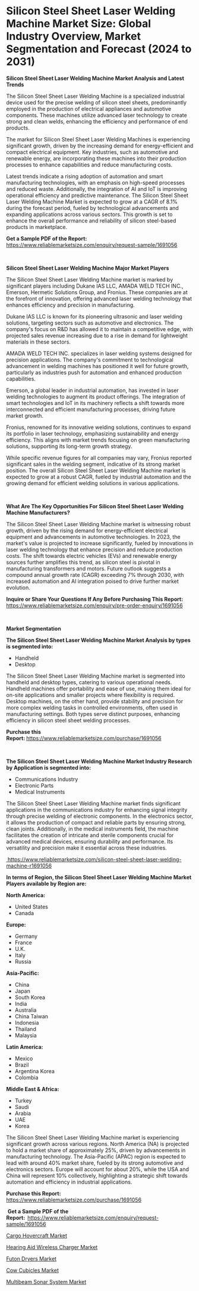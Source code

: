 <p><h1>Silicon Steel Sheet Laser Welding Machine Market Size: Global Industry Overview, Market Segmentation and Forecast (2024 to 2031)</h1></p><p><strong>Silicon Steel Sheet Laser Welding Machine Market Analysis and Latest Trends</strong></p>
<p><p>The Silicon Steel Sheet Laser Welding Machine is a specialized industrial device used for the precise welding of silicon steel sheets, predominantly employed in the production of electrical appliances and automotive components. These machines utilize advanced laser technology to create strong and clean welds, enhancing the efficiency and performance of end products.</p><p>The market for Silicon Steel Sheet Laser Welding Machines is experiencing significant growth, driven by the increasing demand for energy-efficient and compact electrical equipment. Key industries, such as automotive and renewable energy, are incorporating these machines into their production processes to enhance capabilities and reduce manufacturing costs. </p><p>Latest trends indicate a rising adoption of automation and smart manufacturing technologies, with an emphasis on high-speed processes and reduced waste. Additionally, the integration of AI and IoT is improving operational efficiency and predictive maintenance. The Silicon Steel Sheet Laser Welding Machine Market is expected to grow at a CAGR of 8.1% during the forecast period, fueled by technological advancements and expanding applications across various sectors. This growth is set to enhance the overall performance and reliability of silicon steel-based products in marketplace.</p></p>
<p><strong>Get a Sample PDF of the Report:&nbsp;</strong> <a href="https://www.reliablemarketsize.com/enquiry/request-sample/1691056?utm_campaign=1553&utm_medium=2&utm_source=Github&utm_content=ia&utm_term=17102024&utm_id=silicon-steel-sheet-laser-welding-machine">https://www.reliablemarketsize.com/enquiry/request-sample/1691056</a></p>
<p>&nbsp;</p>
<p><strong>Silicon Steel Sheet Laser Welding Machine Major Market Players</strong></p>
<p><p>The Silicon Steel Sheet Laser Welding Machine market is marked by significant players including Dukane IAS LLC, AMADA WELD TECH INC., Emerson, Hermetic Solutions Group, and Fronius. These companies are at the forefront of innovation, offering advanced laser welding technology that enhances efficiency and precision in manufacturing.</p><p>Dukane IAS LLC is known for its pioneering ultrasonic and laser welding solutions, targeting sectors such as automotive and electronics. The company's focus on R&D has allowed it to maintain a competitive edge, with projected sales revenue increasing due to a rise in demand for lightweight materials in these sectors.</p><p>AMADA WELD TECH INC. specializes in laser welding systems designed for precision applications. The company's commitment to technological advancement in welding machines has positioned it well for future growth, particularly as industries push for automation and enhanced production capabilities.</p><p>Emerson, a global leader in industrial automation, has invested in laser welding technologies to augment its product offerings. The integration of smart technologies and IoT in its machinery reflects a shift towards more interconnected and efficient manufacturing processes, driving future market growth.</p><p>Fronius, renowned for its innovative welding solutions, continues to expand its portfolio in laser technology, emphasizing sustainability and energy efficiency. This aligns with market trends focusing on green manufacturing solutions, supporting its long-term growth strategy.</p><p>While specific revenue figures for all companies may vary, Fronius reported significant sales in the welding segment, indicative of its strong market position. The overall Silicon Steel Sheet Laser Welding Machine market is expected to grow at a robust CAGR, fueled by industrial automation and the growing demand for efficient welding solutions in various applications.</p></p>
<p>&nbsp;</p>
<p><strong>What Are The Key Opportunities For Silicon Steel Sheet Laser Welding Machine Manufacturers?</strong></p>
<p><p>The Silicon Steel Sheet Laser Welding Machine market is witnessing robust growth, driven by the rising demand for energy-efficient electrical equipment and advancements in automotive technologies. In 2023, the market's value is projected to increase significantly, fueled by innovations in laser welding technology that enhance precision and reduce production costs. The shift towards electric vehicles (EVs) and renewable energy sources further amplifies this trend, as silicon steel is pivotal in manufacturing transformers and motors. Future outlook suggests a compound annual growth rate (CAGR) exceeding 7% through 2030, with increased automation and AI integration poised to drive further market evolution.</p></p>
<p><strong>Inquire or Share Your Questions If Any Before Purchasing This Report:</strong> <a href="https://www.reliablemarketsize.com/enquiry/pre-order-enquiry/1691056?utm_campaign=1553&utm_medium=2&utm_source=Github&utm_content=ia&utm_term=17102024&utm_id=silicon-steel-sheet-laser-welding-machine">https://www.reliablemarketsize.com/enquiry/pre-order-enquiry/1691056</a></p>
<p>&nbsp;</p>
<p><strong>Market Segmentation</strong></p>
<p><strong>The Silicon Steel Sheet Laser Welding Machine Market Analysis by types is segmented into:</strong></p>
<p><ul><li>Handheld</li><li>Desktop</li></ul></p>
<p><p>The Silicon Steel Sheet Laser Welding Machine market is segmented into handheld and desktop types, catering to various operational needs. Handheld machines offer portability and ease of use, making them ideal for on-site applications and smaller projects where flexibility is required. Desktop machines, on the other hand, provide stability and precision for more complex welding tasks in controlled environments, often used in manufacturing settings. Both types serve distinct purposes, enhancing efficiency in silicon steel sheet welding processes.</p></p>
<p><strong>Purchase this Report:&nbsp;</strong><a href="https://www.reliablemarketsize.com/purchase/1691056?utm_campaign=1553&utm_medium=2&utm_source=Github&utm_content=ia&utm_term=17102024&utm_id=silicon-steel-sheet-laser-welding-machine">https://www.reliablemarketsize.com/purchase/1691056</a></p>
<p>&nbsp;</p>
<p><strong>The Silicon Steel Sheet Laser Welding Machine Market Industry Research by Application is segmented into:</strong></p>
<p><ul><li>Communications Industry</li><li>Electronic Parts</li><li>Medical Instruments</li></ul></p>
<p><p>The Silicon Steel Sheet Laser Welding Machine market finds significant applications in the communications industry for enhancing signal integrity through precise welding of electronic components. In the electronics sector, it allows the production of compact and reliable parts by ensuring strong, clean joints. Additionally, in the medical instruments field, the machine facilitates the creation of intricate and sterile components crucial for advanced medical devices, ensuring durability and performance. Its versatility and precision make it essential across these industries.</p></p>
<p><a href="https://www.reliablemarketsize.com/silicon-steel-sheet-laser-welding-machine-r1691056?utm_campaign=1553&utm_medium=2&utm_source=Github&utm_content=ia&utm_term=17102024&utm_id=silicon-steel-sheet-laser-welding-machine">&nbsp;https://www.reliablemarketsize.com/silicon-steel-sheet-laser-welding-machine-r1691056</a></p>
<p><strong>In terms of Region, the Silicon Steel Sheet Laser Welding Machine Market Players available by Region are:</strong></p>
<p>
    <p> <strong> North America: </strong>
        <ul>
            <li>United States</li>
            <li>Canada</li>
        </ul>
        </p> 
    <p> <strong> Europe: </strong>
        <ul>
            <li>Germany</li>
            <li>France</li>
            <li>U.K.</li>
            <li>Italy</li>
            <li>Russia</li>
        </ul>
        </p> 
    <p> <strong> Asia-Pacific: </strong>
        <ul>
            <li>China</li>
            <li>Japan</li>
            <li>South Korea</li>
            <li>India</li>
            <li>Australia</li>
            <li>China Taiwan</li>
            <li>Indonesia</li>
            <li>Thailand</li>
            <li>Malaysia</li>
        </ul>
        </p> 
    <p> <strong> Latin America: </strong>
        <ul>
            <li>Mexico</li>
            <li>Brazil</li>
            <li>Argentina Korea</li>
            <li>Colombia</li>
        </ul>
        </p> 
    <p> <strong> Middle East & Africa: </strong>
        <ul>
            <li>Turkey</li>
            <li>Saudi</li>
            <li>Arabia</li>
            <li>UAE</li>
            <li>Korea</li>
        </ul>
    </p>
    </p>
<p><p>The Silicon Steel Sheet Laser Welding Machine market is experiencing significant growth across various regions. North America (NA) is projected to hold a market share of approximately 25%, driven by advancements in manufacturing technology. The Asia-Pacific (APAC) region is expected to lead with around 40% market share, fueled by its strong automotive and electronics sectors. Europe will account for about 20%, while the USA and China will represent 10% collectively, highlighting a strategic shift towards automation and efficiency in industrial applications.</p></p>
<p><strong>Purchase this Report: </strong><a href="https://www.reliablemarketsize.com/purchase/1691056?utm_campaign=1553&utm_medium=2&utm_source=Github&utm_content=ia&utm_term=17102024&utm_id=silicon-steel-sheet-laser-welding-machine">https://www.reliablemarketsize.com/purchase/1691056</a></p>
<p>&nbsp;<strong>Get a Sample PDF of the Report:&nbsp;&nbsp;</strong><a href="https://www.reliablemarketsize.com/enquiry/request-sample/1691056?utm_campaign=1553&utm_medium=2&utm_source=Github&utm_content=ia&utm_term=17102024&utm_id=silicon-steel-sheet-laser-welding-machine">https://www.reliablemarketsize.com/enquiry/request-sample/1691056</a></p>
<p><strong></strong></p>
<p><p><a href="https://issuu.com/reportprime-2/docs/cargo-hovercraft-market-size-2030.p_cb951ffa0eeeca?utm_campaign=1553&utm_medium=2&utm_source=Github&utm_content=ia&utm_term=17102024&utm_id=silicon-steel-sheet-laser-welding-machine">Cargo Hovercraft Market</a></p><p><a href="https://www.linkedin.com/pulse/navigating-global-hearing-aid-wireless-charger-market-landscape-lpode?utm_campaign=1553&utm_medium=2&utm_source=Github&utm_content=ia&utm_term=17102024&utm_id=silicon-steel-sheet-laser-welding-machine">Hearing Aid Wireless Charger Market</a></p><p><a href="https://www.linkedin.com/pulse/global-futon-dryers-market-analysis-key-trends-future-projections-p8vfe?utm_campaign=1553&utm_medium=2&utm_source=Github&utm_content=ia&utm_term=17102024&utm_id=silicon-steel-sheet-laser-welding-machine">Futon Dryers Market</a></p><p><a href="https://github.com/ton043knutt/Market-Research-Report-List-1/blob/main/cow-cubicles-market.md?utm_campaign=1553&utm_medium=2&utm_source=Github&utm_content=ia&utm_term=17102024&utm_id=silicon-steel-sheet-laser-welding-machine">Cow Cubicles Market</a></p><p><a href="https://issuu.com/reportprime-2/docs/multibeam-sonar-system-market-size-_aaae96478a5a7b?utm_campaign=1553&utm_medium=2&utm_source=Github&utm_content=ia&utm_term=17102024&utm_id=silicon-steel-sheet-laser-welding-machine">Multibeam Sonar System Market</a></p></p>